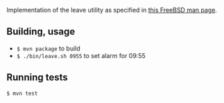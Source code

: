 Implementation of the leave utility
as specified in [this FreeBSD man page][manpage].

## Building, usage

- `$ mvn package` to build
- `$ ./bin/leave.sh 0955` to set alarm for 09:55

## Running tests

`$ mvn test`

[manpage]: https://www.freebsd.org/cgi/man.cgi?query=leave
